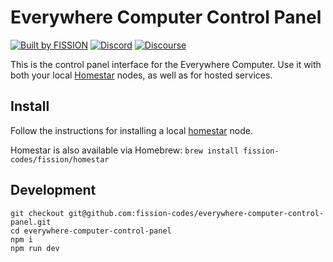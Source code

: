 # Everywhere Computer Control Panel

[![Built by FISSION](https://img.shields.io/badge/⌘-Built_by_FISSION-purple.svg)](https://fission.codes) [![Discord](https://img.shields.io/discord/478735028319158273.svg)](https://discord.gg/zAQBDEq) [![Discourse](https://img.shields.io/discourse/https/talk.fission.codes/topics)](https://talk.fission.codes)

This is the control panel interface for the Everywhere Computer. Use it with both your local [Homestar](https://github.com/ipvm-wg/homestar/) nodes, as well as for hosted services.

## Install

Follow the instructions for installing a local [homestar](https://github.com/ipvm-wg/homestar) node.

Homestar is also available via Homebrew: `brew install fission-codes/fission/homestar`

## Development

```shell
git checkout git@github.com:fission-codes/everywhere-computer-control-panel.git
cd everywhere-computer-control-panel
npm i
npm run dev
```

